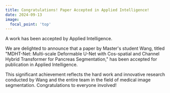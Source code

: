 ```yaml
---
title: Congratulations! Paper Accepted in Applied Intelligence!
date: 2024-09-13
image:
  focal_point: 'top'
---
```


A work has been accepted by Applied Intelligence.

<!--more-->

We are delighted to announce that a paper by Master's student Wang, titled "MDHT-Net: Multi-scale Deformable U-Net with Cos-spatial and Channel Hybrid Transformer for Pancreas Segmentation," has been accepted for publication in Applied Intelligence.

This significant achievement reflects the hard work and innovative research conducted by Wang and the entire team in the field of medical image segmentation. Congratulations to everyone involved!


